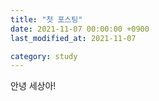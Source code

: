 ```yaml
---
title: "첫 포스팅"
date: 2021-11-07 00:00:00 +0900
last_modified_at: 2021-11-07

category: study
---
```


안녕 세상아!

